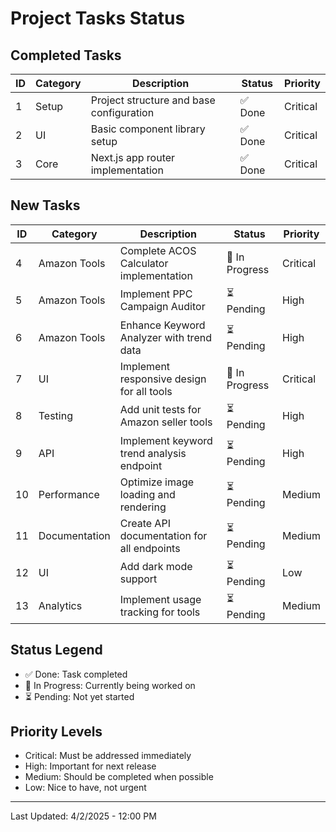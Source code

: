 # Project Tasks Status

## Completed Tasks

| ID | Category | Description | Status | Priority |
|----|----------|-------------|---------|----------|
| 1 | Setup | Project structure and base configuration | ✅ Done | Critical |
| 2 | UI | Basic component library setup | ✅ Done | Critical |
| 3 | Core | Next.js app router implementation | ✅ Done | Critical |

## New Tasks

| ID | Category | Description | Status | Priority |
|----|----------|-------------|---------|----------|
| 4 | Amazon Tools | Complete ACOS Calculator implementation | 🔄 In Progress | Critical |
| 5 | Amazon Tools | Implement PPC Campaign Auditor | ⏳ Pending | High |
| 6 | Amazon Tools | Enhance Keyword Analyzer with trend data | ⏳ Pending | High |
| 7 | UI | Implement responsive design for all tools | 🔄 In Progress | Critical |
| 8 | Testing | Add unit tests for Amazon seller tools | ⏳ Pending | High |
| 9 | API | Implement keyword trend analysis endpoint | ⏳ Pending | High |
| 10 | Performance | Optimize image loading and rendering | ⏳ Pending | Medium |
| 11 | Documentation | Create API documentation for all endpoints | ⏳ Pending | Medium |
| 12 | UI | Add dark mode support | ⏳ Pending | Low |
| 13 | Analytics | Implement usage tracking for tools | ⏳ Pending | Medium |


## Status Legend
- ✅ Done: Task completed
- 🔄 In Progress: Currently being worked on
- ⏳ Pending: Not yet started

## Priority Levels
- Critical: Must be addressed immediately
- High: Important for next release
- Medium: Should be completed when possible
- Low: Nice to have, not urgent

---
Last Updated: 4/2/2025 - 12:00 PM

